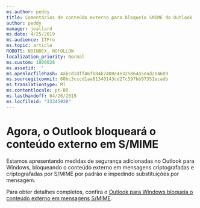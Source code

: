 ```yaml
---
ms.author: peddy
title: Comentários de conteúdo externo para bloqueio SMIME do Outlook
author: peddy
manager: joallard
ms.date: 4/25/2019
ms.audience: ITPro
ms.topic: article
ROBOTS: NOINDEX, NOFOLLOW
localization_priority: Normal
ms.custom: 1800028
ms.assetid: ''
ms.openlocfilehash: 4abcd1dff46fb84b7408e4e325864a5ead2e4689
ms.sourcegitcommit: 60bc3cccd1aa81340143cd27c597bb97351ecadb
ms.translationtype: MT
ms.contentlocale: pt-BR
ms.lasthandoff: 04/26/2019
ms.locfileid: "33345938"
---
```

# <a name="outlook-will-now-default-block-external-content-in-smime"></a>Agora, o Outlook bloqueará o conteúdo externo em S/MIME
Estamos apresentando medidas de segurança adicionadas no Outlook para Windows, bloqueando o conteúdo externo em mensagens criptografadas e criptografadas por S/MIME por padrão e impedindo substituições por mensagem.

Para obter detalhes completos, confira o [Outlook para Windows bloqueia o conteúdo externo em mensagens S/MIME](https://support.office.com/article/2d3a4af1-fe41-475f-a888-fc7b997d112e). 